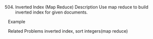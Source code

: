 504. Inverted Index (Map Reduce)
Description
Use map reduce to build inverted index for given documents.

Example

Related Problems
inverted index, sort integers(map reduce)

